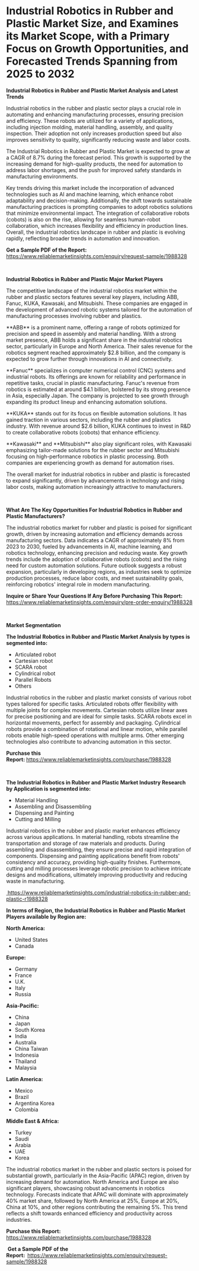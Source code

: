 <p><h1>Industrial Robotics in Rubber and Plastic Market Size, and Examines its Market Scope, with a Primary Focus on Growth Opportunities, and Forecasted Trends Spanning from 2025 to 2032</h1></p><p><strong>Industrial Robotics in Rubber and Plastic Market Analysis and Latest Trends</strong></p>
<p><p>Industrial robotics in the rubber and plastic sector plays a crucial role in automating and enhancing manufacturing processes, ensuring precision and efficiency. These robots are utilized for a variety of applications, including injection molding, material handling, assembly, and quality inspection. Their adoption not only increases production speed but also improves sensitivity to quality, significantly reducing waste and labor costs.</p><p>The Industrial Robotics in Rubber and Plastic Market is expected to grow at a CAGR of 8.7% during the forecast period. This growth is supported by the increasing demand for high-quality products, the need for automation to address labor shortages, and the push for improved safety standards in manufacturing environments. </p><p>Key trends driving this market include the incorporation of advanced technologies such as AI and machine learning, which enhance robot adaptability and decision-making. Additionally, the shift towards sustainable manufacturing practices is prompting companies to adopt robotics solutions that minimize environmental impact. The integration of collaborative robots (cobots) is also on the rise, allowing for seamless human-robot collaboration, which increases flexibility and efficiency in production lines. Overall, the industrial robotics landscape in rubber and plastic is evolving rapidly, reflecting broader trends in automation and innovation.</p></p>
<p><strong>Get a Sample PDF of the Report:&nbsp;</strong> <a href="https://www.reliablemarketinsights.com/enquiry/request-sample/1988328?utm_campaign=3551&utm_medium=2&utm_source=Github&utm_content=ia&utm_term=12042025&utm_id=industrial-robotics-in-rubber-and-plastic">https://www.reliablemarketinsights.com/enquiry/request-sample/1988328</a></p>
<p>&nbsp;</p>
<p><strong>Industrial Robotics in Rubber and Plastic Major Market Players</strong></p>
<p><p>The competitive landscape of the industrial robotics market within the rubber and plastic sectors features several key players, including ABB, Fanuc, KUKA, Kawasaki, and Mitsubishi. These companies are engaged in the development of advanced robotic systems tailored for the automation of manufacturing processes involving rubber and plastics.</p><p>**ABB** is a prominent name, offering a range of robots optimized for precision and speed in assembly and material handling. With a strong market presence, ABB holds a significant share in the industrial robotics sector, particularly in Europe and North America. Their sales revenue for the robotics segment reached approximately $2.8 billion, and the company is expected to grow further through innovations in AI and connectivity.</p><p>**Fanuc** specializes in computer numerical control (CNC) systems and industrial robots. Its offerings are known for reliability and performance in repetitive tasks, crucial in plastic manufacturing. Fanuc's revenue from robotics is estimated at around $4.1 billion, bolstered by its strong presence in Asia, especially Japan. The company is projected to see growth through expanding its product lineup and enhancing automation solutions.</p><p>**KUKA** stands out for its focus on flexible automation solutions. It has gained traction in various sectors, including the rubber and plastics industry. With revenue around $2.6 billion, KUKA continues to invest in R&D to create collaborative robots (cobots) that enhance efficiency. </p><p>**Kawasaki** and **Mitsubishi** also play significant roles, with Kawasaki emphasizing tailor-made solutions for the rubber sector and Mitsubishi focusing on high-performance robotics in plastic processing. Both companies are experiencing growth as demand for automation rises.</p><p>The overall market for industrial robotics in rubber and plastic is forecasted to expand significantly, driven by advancements in technology and rising labor costs, making automation increasingly attractive to manufacturers.</p></p>
<p>&nbsp;</p>
<p><strong>What Are The Key Opportunities For Industrial Robotics in Rubber and Plastic Manufacturers?</strong></p>
<p><p>The industrial robotics market for rubber and plastic is poised for significant growth, driven by increasing automation and efficiency demands across manufacturing sectors. Data indicates a CAGR of approximately 8% from 2023 to 2030, fueled by advancements in AI, machine learning, and robotics technology, enhancing precision and reducing waste. Key growth trends include the adoption of collaborative robots (cobots) and the rising need for custom automation solutions. Future outlook suggests a robust expansion, particularly in developing regions, as industries seek to optimize production processes, reduce labor costs, and meet sustainability goals, reinforcing robotics' integral role in modern manufacturing.</p></p>
<p><strong>Inquire or Share Your Questions If Any Before Purchasing This Report:</strong> <a href="https://www.reliablemarketinsights.com/enquiry/pre-order-enquiry/1988328?utm_campaign=3551&utm_medium=2&utm_source=Github&utm_content=ia&utm_term=12042025&utm_id=industrial-robotics-in-rubber-and-plastic">https://www.reliablemarketinsights.com/enquiry/pre-order-enquiry/1988328</a></p>
<p>&nbsp;</p>
<p><strong>Market Segmentation</strong></p>
<p><strong>The Industrial Robotics in Rubber and Plastic Market Analysis by types is segmented into:</strong></p>
<p><ul><li>Articulated robot</li><li>Cartesian robot</li><li>SCARA robot</li><li>Cylindrical robot</li><li>Parallel Robots</li><li>Others</li></ul></p>
<p><p>Industrial robotics in the rubber and plastic market consists of various robot types tailored for specific tasks. Articulated robots offer flexibility with multiple joints for complex movements. Cartesian robots utilize linear axes for precise positioning and are ideal for simple tasks. SCARA robots excel in horizontal movements, perfect for assembly and packaging. Cylindrical robots provide a combination of rotational and linear motion, while parallel robots enable high-speed operations with multiple arms. Other emerging technologies also contribute to advancing automation in this sector.</p></p>
<p><strong>Purchase this Report:&nbsp;</strong><a href="https://www.reliablemarketinsights.com/purchase/1988328?utm_campaign=3551&utm_medium=2&utm_source=Github&utm_content=ia&utm_term=12042025&utm_id=industrial-robotics-in-rubber-and-plastic">https://www.reliablemarketinsights.com/purchase/1988328</a></p>
<p>&nbsp;</p>
<p><strong>The Industrial Robotics in Rubber and Plastic Market Industry Research by Application is segmented into:</strong></p>
<p><ul><li>Material Handling</li><li>Assembling and Disassembling</li><li>Dispensing and Painting</li><li>Cutting and Milling</li></ul></p>
<p><p>Industrial robotics in the rubber and plastic market enhances efficiency across various applications. In material handling, robots streamline the transportation and storage of raw materials and products. During assembling and disassembling, they ensure precise and rapid integration of components. Dispensing and painting applications benefit from robots' consistency and accuracy, providing high-quality finishes. Furthermore, cutting and milling processes leverage robotic precision to achieve intricate designs and modifications, ultimately improving productivity and reducing waste in manufacturing.</p></p>
<p><a href="https://www.reliablemarketinsights.com/industrial-robotics-in-rubber-and-plastic-r1988328?utm_campaign=3551&utm_medium=2&utm_source=Github&utm_content=ia&utm_term=12042025&utm_id=industrial-robotics-in-rubber-and-plastic">&nbsp;https://www.reliablemarketinsights.com/industrial-robotics-in-rubber-and-plastic-r1988328</a></p>
<p><strong>In terms of Region, the Industrial Robotics in Rubber and Plastic Market Players available by Region are:</strong></p>
<p>
    <p> <strong> North America: </strong>
        <ul>
            <li>United States</li>
            <li>Canada</li>
        </ul>
        </p> 
    <p> <strong> Europe: </strong>
        <ul>
            <li>Germany</li>
            <li>France</li>
            <li>U.K.</li>
            <li>Italy</li>
            <li>Russia</li>
        </ul>
        </p> 
    <p> <strong> Asia-Pacific: </strong>
        <ul>
            <li>China</li>
            <li>Japan</li>
            <li>South Korea</li>
            <li>India</li>
            <li>Australia</li>
            <li>China Taiwan</li>
            <li>Indonesia</li>
            <li>Thailand</li>
            <li>Malaysia</li>
        </ul>
        </p> 
    <p> <strong> Latin America: </strong>
        <ul>
            <li>Mexico</li>
            <li>Brazil</li>
            <li>Argentina Korea</li>
            <li>Colombia</li>
        </ul>
        </p> 
    <p> <strong> Middle East & Africa: </strong>
        <ul>
            <li>Turkey</li>
            <li>Saudi</li>
            <li>Arabia</li>
            <li>UAE</li>
            <li>Korea</li>
        </ul>
    </p>
    </p>
<p><p>The industrial robotics market in the rubber and plastic sectors is poised for substantial growth, particularly in the Asia-Pacific (APAC) region, driven by increasing demand for automation. North America and Europe are also significant players, showcasing robust advancements in robotics technology. Forecasts indicate that APAC will dominate with approximately 40% market share, followed by North America at 25%, Europe at 20%, China at 10%, and other regions contributing the remaining 5%. This trend reflects a shift towards enhanced efficiency and productivity across industries.</p></p>
<p><strong>Purchase this Report: </strong><a href="https://www.reliablemarketinsights.com/purchase/1988328?utm_campaign=3551&utm_medium=2&utm_source=Github&utm_content=ia&utm_term=12042025&utm_id=industrial-robotics-in-rubber-and-plastic">https://www.reliablemarketinsights.com/purchase/1988328</a></p>
<p>&nbsp;<strong>Get a Sample PDF of the Report:&nbsp;&nbsp;</strong><a href="https://www.reliablemarketinsights.com/enquiry/request-sample/1988328?utm_campaign=3551&utm_medium=2&utm_source=Github&utm_content=ia&utm_term=12042025&utm_id=industrial-robotics-in-rubber-and-plastic">https://www.reliablemarketinsights.com/enquiry/request-sample/1988328</a></p>
<p><strong></strong></p>
<p><p></p><p></p><p></p></p>